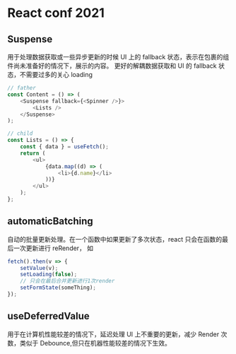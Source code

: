 # React conf 2021

## Suspense

用于处理数据获取或一些异步更新的时候 UI 上的 fallback 状态，表示在包裹的组件尚未准备好的情况下，展示的内容。
更好的解耦数据获取和 UI 的 fallback 状态，不需要过多的关心 loading

```javascript
// father
const Content = () => (
	<Suspense fallback={<Spinner />}>
		<Lists />
	</Suspense>
);

// child
const Lists = () => {
	const { data } = useFetch();
	return (
		<ul>
			{data.map((d) => (
				<li>{d.name}</li>
			))}
		</ul>
	);
};
```

## automaticBatching

自动的批量更新处理。在一个函数中如果更新了多次状态，react 只会在函数的最后一次更新进行 reRender， 如

```javascript
fetch().then(v => {
	setValue(v);
	setLoading(false);
	// 只会在最后合并更新进行1次render
	setFormState(someThing);
});
```

## useDeferredValue

用于在计算机性能较差的情况下，延迟处理 UI 上不重要的更新，减少 Render 次数，类似于 Debounce,但只在机器性能较差的情况下生效。
